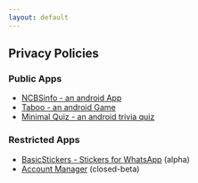```yaml
---
layout: default
---
```


## Privacy Policies
### Public Apps
* [NCBSinfo - an android App](https://github.com/NCBSinfo/NCBSinfo/blob/master/PrivacyPolicy.md)
* [Taboo - an android Game](https://github.com/secretBiology/Taboo/blob/master/Privacy.md)
* [Minimal Quiz - an android trivia quiz](https://github.com/secretBiology/Quiz/blob/master/Privacy.md)

### Restricted Apps
* [BasicStickers - Stickers for WhatsApp](https://github.com/secretBiology/Taboo/blob/master/Privacy.md) (alpha)
* [Account Manager](./account-manager.html) (closed-beta)


